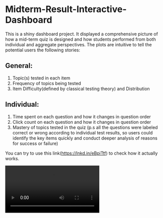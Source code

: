 # Midterm-Result-Interactive-Dashboard

This is a shiny dashboard project. It displayed a comprehensive picture of how a mid-term quiz is designed and how students performed from both individual and aggregate perspectives. The plots are intuitive to tell the potential users the following stories:

## General:
1. Topic(s) tested in each item
2. Frequency of topics being tested
3. Item Difficulty(defined by classical testing theory) and Distribution

## Individual:
1. Time spent on each question and how it changes in question order
2. Click count on each question and how it changes in question order
3. Mastery of topics tested in the quiz
(p.s all the questions were labeled correct or wrong according to individual test results, so users could identify the key items quickly and conduct deeper analysis of reasons for success or failure)

You can try to use this link(https://lnkd.in/eBpiTtf) to check how it actually works.

![](gif1.mov)

